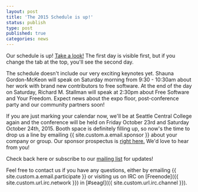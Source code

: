 ```yaml
---
layout: post
title: 'The 2015 Schedule is up!'
status: publish
type: post
published: true
categories: news
---
```



Our schedule is up! [Take a look!](https://osem.seagl.org/conference/seagl2015/schedule) The first day is visible first, but if you change the tab at the top, you'll see the second day.

The schedule doesn't include our very exciting keynotes yet. Shauna Gordon-McKeon will speak on Saturday morning from 9:30 - 10:30am about her work with brand new contributors to free software. At the end of the day on Saturday, Richard M. Stallman will speak at 2:30pm about Free Software and Your Freedom. Expect news about the expo floor, post-conference party and our community partners soon!

If you are just marking your calendar now, we'll be at Seattle Central College again and the conference will be held on Friday October 23rd and Saturday October 24th,
2015. Booth space is definitely filling up, so now's the time to drop us a line by emailing {{ site.custom.a.email.sponsor }} about your company or group. Our sponsor prospectus is [right here.](https://seagl.org/sponsors/SeaGL_Exhibitor_Sponsor_Prospectus_2015.pdf) We'd love to hear from you!

Check back here or subscribe to our [mailing
list](https://groups.google.com/forum/#!forum/seagl_announce) for updates!

Feel free to contact us if you have any questions, either by
emailing {{ site.custom.a.email.participate }}
or visiting us on IRC on
[Freenode]({{ site.custom.url.irc.network }}) in
[#seagl]({{ site.custom.url.irc.channel }}).
